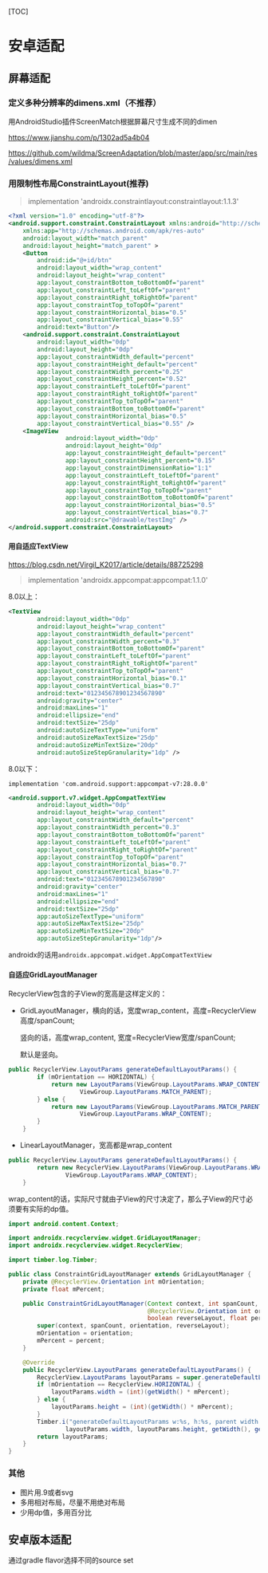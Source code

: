 [TOC]

# 安卓适配

## 屏幕适配

### 定义多种分辨率的dimens.xml（不推荐）

用AndroidStudio插件ScreenMatch根据屏幕尺寸生成不同的dimen

https://www.jianshu.com/p/1302ad5a4b04

https://github.com/wildma/ScreenAdaptation/blob/master/app/src/main/res/values/dimens.xml



### 用限制性布局ConstraintLayout(推荐)

> implementation 'androidx.constraintlayout:constraintlayout:1.1.3'


```xml
<?xml version="1.0" encoding="utf-8"?>
<android.support.constraint.ConstraintLayout xmlns:android="http://schemas.android.com/apk/res/android"
    xmlns:app="http://schemas.android.com/apk/res-auto"
    android:layout_width="match_parent"
    android:layout_height="match_parent" >
	<Button
        android:id="@+id/btn"
        android:layout_width="wrap_content"
        android:layout_height="wrap_content"
        app:layout_constraintBottom_toBottomOf="parent"
        app:layout_constraintLeft_toLeftOf="parent"
        app:layout_constraintRight_toRightOf="parent"
        app:layout_constraintTop_toTopOf="parent"
        app:layout_constraintHorizontal_bias="0.5"
        app:layout_constraintVertical_bias="0.55"
        android:text="Button"/>
	<android.support.constraint.ConstraintLayout
		android:layout_width="0dp"
		android:layout_height="0dp"
		app:layout_constraintWidth_default="percent"
		app:layout_constraintHeight_default="percent"
		app:layout_constraintWidth_percent="0.25"
		app:layout_constraintHeight_percent="0.52"
		app:layout_constraintLeft_toLeftOf="parent"
		app:layout_constraintRight_toRightOf="parent"
		app:layout_constraintTop_toTopOf="parent"
		app:layout_constraintBottom_toBottomOf="parent"
		app:layout_constraintHorizontal_bias="0.5"
		app:layout_constraintVertical_bias="0.55" />
    <ImageView
                android:layout_width="0dp"
                android:layout_height="0dp"
                app:layout_constraintHeight_default="percent"
                app:layout_constraintHeight_percent="0.15"
                app:layout_constraintDimensionRatio="1:1"
                app:layout_constraintLeft_toLeftOf="parent"
                app:layout_constraintRight_toRightOf="parent"
                app:layout_constraintTop_toTopOf="parent"
                app:layout_constraintBottom_toBottomOf="parent"
                app:layout_constraintHorizontal_bias="0.5"
                app:layout_constraintVertical_bias="0.7"
                android:src="@drawable/testImg" />
</android.support.constraint.ConstraintLayout>
```



#### 用自适应TextView
https://blog.csdn.net/Virgil_K2017/article/details/88725298

> implementation 'androidx.appcompat:appcompat:1.1.0'


8.0以上：

```xml
<TextView
        android:layout_width="0dp"
        android:layout_height="wrap_content"
        app:layout_constraintWidth_default="percent"
        app:layout_constraintWidth_percent="0.3"
        app:layout_constraintBottom_toBottomOf="parent"
        app:layout_constraintLeft_toLeftOf="parent"
        app:layout_constraintRight_toRightOf="parent"
        app:layout_constraintTop_toTopOf="parent"
        app:layout_constraintHorizontal_bias="0.1"
        app:layout_constraintVertical_bias="0.7"
        android:text="012345678901234567890"
        android:gravity="center"
        android:maxLines="1"
        android:ellipsize="end"
        android:textSize="25dp"
        android:autoSizeTextType="uniform"
        android:autoSizeMaxTextSize="25dp"
        android:autoSizeMinTextSize="20dp"
        android:autoSizeStepGranularity="1dp" />
```

8.0以下：

```
implementation 'com.android.support:appcompat-v7:28.0.0'
```

```xml
<android.support.v7.widget.AppCompatTextView
        android:layout_width="0dp"
        android:layout_height="wrap_content"
        app:layout_constraintWidth_default="percent"
        app:layout_constraintWidth_percent="0.3"
        app:layout_constraintBottom_toBottomOf="parent"
        app:layout_constraintLeft_toLeftOf="parent"
        app:layout_constraintRight_toRightOf="parent"
        app:layout_constraintTop_toTopOf="parent"
        app:layout_constraintHorizontal_bias="0.7"
        app:layout_constraintVertical_bias="0.7"
        android:text="012345678901234567890"
        android:gravity="center"
        android:maxLines="1"
        android:ellipsize="end"
        android:textSize="25dp"
        app:autoSizeTextType="uniform"
        app:autoSizeMaxTextSize="25dp"
        app:autoSizeMinTextSize="20dp"
        app:autoSizeStepGranularity="1dp"/>
```

androidx的话用`androidx.appcompat.widget.AppCompatTextView`



#### 自适应GridLayoutManager

RecyclerView包含的子View的宽高是这样定义的：

* GridLayoutManager，横向的话，宽度wrap_content，高度=RecyclerView高度/spanCount;

  竖向的话，高度wrap_content, 宽度=RecyclerView宽度/spanCount;

  默认是竖向。

```java
public RecyclerView.LayoutParams generateDefaultLayoutParams() {
        if (mOrientation == HORIZONTAL) {
            return new LayoutParams(ViewGroup.LayoutParams.WRAP_CONTENT,
                    ViewGroup.LayoutParams.MATCH_PARENT);
        } else {
            return new LayoutParams(ViewGroup.LayoutParams.MATCH_PARENT,
                    ViewGroup.LayoutParams.WRAP_CONTENT);
        }
    }
```

* LinearLayoutManager，宽高都是wrap_content
  

```java
public RecyclerView.LayoutParams generateDefaultLayoutParams() {
        return new RecyclerView.LayoutParams(ViewGroup.LayoutParams.WRAP_CONTENT,
                ViewGroup.LayoutParams.WRAP_CONTENT);
    }
```

wrap_content的话，实际尺寸就由子View的尺寸决定了，那么子View的尺寸必须要有实际的dp值。







```java
import android.content.Context;

import androidx.recyclerview.widget.GridLayoutManager;
import androidx.recyclerview.widget.RecyclerView;

import timber.log.Timber;

public class ConstraintGridLayoutManager extends GridLayoutManager {
    private @RecyclerView.Orientation int mOrientation;
    private float mPercent;

    public ConstraintGridLayoutManager(Context context, int spanCount,
                                       @RecyclerView.Orientation int orientation,
                                       boolean reverseLayout, float percent) {
        super(context, spanCount, orientation, reverseLayout);
        mOrientation = orientation;
        mPercent = percent;
    }

    @Override
    public RecyclerView.LayoutParams generateDefaultLayoutParams() {
        RecyclerView.LayoutParams layoutParams = super.generateDefaultLayoutParams();
        if (mOrientation == RecyclerView.HORIZONTAL) {
            layoutParams.width = (int)(getWidth() * mPercent);
        } else {
            layoutParams.height = (int)(getWidth() * mPercent);
        }
        Timber.i("generateDefaultLayoutParams w:%s, h:%s, parent width:%s, parent height:%s",
                layoutParams.width, layoutParams.height, getWidth(), getHeight());
        return layoutParams;
    }
}
```





### 其他

* 图片用.9或者svg
* 多用相对布局，尽量不用绝对布局
* 少用dp值，多用百分比



## 安卓版本适配

通过gradle flavor选择不同的source set



